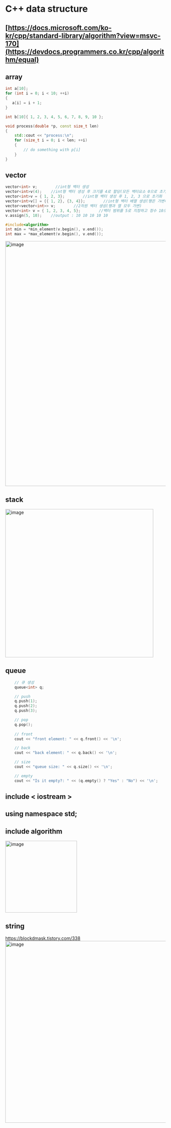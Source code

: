 # C++ data structure
[https://docs.microsoft.com/ko-kr/cpp/standard-library/algorithm?view=msvc-170](https://devdocs.programmers.co.kr/cpp/algorithm/equal)
-------------
## array
``` C++
int a[10];
for (int i = 0; i < 10; ++i)
{
   a[i] = i + 1;
}

int b[10]{ 1, 2, 3, 4, 5, 6, 7, 8, 9, 10 };
```

``` C++
void process(double *p, const size_t len)
{
    std::cout << "process:\n";
    for (size_t i = 0; i < len; ++i)
    {
        // do something with p[i]
    }
}
```

## vector
``` c++
vector<int> v;        //int형 백터 생성
vector<int>v(4);    //int형 백터 생성 후 크기를 4로 할당(모든 백터요소 0으로 초기화)
vector<int>v = { 1, 2, 3};        //int형 백터 생성 후 1, 2, 3 으로 초기화
vector<int>v[] = {{ 1, 2}, {3, 4}};        //int형 백터 배열 생성(행은 가변이지만 열은 고정)
vector<vector<int>> v;        //2차원 백터 생성(행과 열 모두 가변)
vector<int> v = { 1, 2, 3, 4, 5};        //백터 범위를 5로 지정하고 정수 10으로 초기화
v.assign(5, 10);    //output : 10 10 10 10 10

#include<algorithm>
int min = *min_element(v.begin(), v.end());
int max = *max_element(v.begin(), v.end());
```
<img width="768" alt="image" src="https://user-images.githubusercontent.com/43405887/173032110-47867d48-ae3e-4c1f-a124-fa28a76355d0.png">


## stack
<img width="465" alt="image" src="https://user-images.githubusercontent.com/43405887/173053433-9a571214-d60f-4f74-b924-914c8ccc4b85.png">

## queue
``` C++
	// 큐 생성
	queue<int> q;

	// push
	q.push(1);
	q.push(2);
	q.push(3);

	// pop
	q.pop();
   
	// front
	cout << "front element: " << q.front() << '\n';

	// back
	cout << "back element: " << q.back() << '\n';

	// size
	cout << "queue size: " << q.size() << '\n';

	// empty
	cout << "Is it empty?: " << (q.empty() ? "Yes" : "No") << '\n';
```

## include < iostream >
## using namespace std;

## include algorithm
<img width="225" alt="image" src="https://user-images.githubusercontent.com/43405887/173053697-80fc5919-d369-4bb8-abb5-7d5bee3ba481.png">


## string
https://blockdmask.tistory.com/338
<img width="570" alt="image" src="https://user-images.githubusercontent.com/43405887/173056405-021178aa-c419-441c-9729-1019acc8360f.png">

